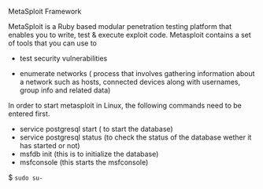 MetaSploit Framework 

MetaSploit is a Ruby based modular penetration testing platform that enables you to write, test & execute exploit code. Metasploit contains a set of tools that you can use to 

- test security vulnerabilities

- enumerate networks ( process that involves gathering information about a network such as hosts, connected devices along with usernames, group info and related data) 

In order to start metasploit in Linux, the following commands need to be entered first. 

- service postgresql start ( to start the database) 
- service postgresql status (to check the status of the database wether it has started or not) 
- msfdb init (this is to initialize the database) 
- msfconsole (this starts the msfconsole) 

$ `sudo su-`

